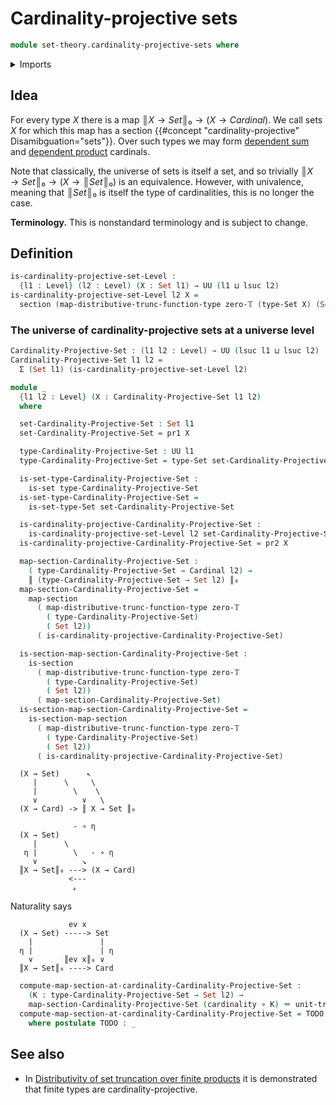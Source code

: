 # Cardinality-projective sets

```agda
module set-theory.cardinality-projective-sets where
```

<details><summary>Imports</summary>

```agda
open import foundation.dependent-pair-types
open import foundation.equivalences
open import foundation.function-types
open import foundation.functoriality-truncation
open import foundation.identity-types
open import foundation.mere-equivalences
open import foundation.sections
open import foundation.set-truncations
open import foundation.sets
open import foundation.truncation-levels
open import foundation.universe-levels

open import set-theory.cardinalities
```

</details>

## Idea

For every type $X$ there is a map $║ X → Set ║₀ → (X → Cardinal)$. We call sets
$X$ for which this map has a section
{{#concept "cardinality-projective" Disamibguation="sets"}}. Over such types we
may form [dependent sum](set-theory.dependent-sums-cardinalities.md) and
[dependent product](set-theory.dependent-products-cardinalities.md) cardinals.

Note that classically, the universe of sets is itself a set, and so trivially
$║ X → Set ║₀ → (X → ║ Set ║₀)$ is an equivalence. However, with univalence,
meaning that $║ Set ║₀$ is itself the type of cardinalities, this is no longer
the case.

**Terminology.** This is nonstandard terminology and is subject to change.

## Definition

```agda
is-cardinality-projective-set-Level :
  {l1 : Level} (l2 : Level) (X : Set l1) → UU (l1 ⊔ lsuc l2)
is-cardinality-projective-set-Level l2 X =
  section (map-distributive-trunc-function-type zero-𝕋 (type-Set X) (Set l2))
```

### The universe of cardinality-projective sets at a universe level

```agda
Cardinality-Projective-Set : (l1 l2 : Level) → UU (lsuc l1 ⊔ lsuc l2)
Cardinality-Projective-Set l1 l2 =
  Σ (Set l1) (is-cardinality-projective-set-Level l2)

module _
  {l1 l2 : Level} (X : Cardinality-Projective-Set l1 l2)
  where

  set-Cardinality-Projective-Set : Set l1
  set-Cardinality-Projective-Set = pr1 X

  type-Cardinality-Projective-Set : UU l1
  type-Cardinality-Projective-Set = type-Set set-Cardinality-Projective-Set

  is-set-type-Cardinality-Projective-Set :
    is-set type-Cardinality-Projective-Set
  is-set-type-Cardinality-Projective-Set =
    is-set-type-Set set-Cardinality-Projective-Set

  is-cardinality-projective-Cardinality-Projective-Set :
    is-cardinality-projective-set-Level l2 set-Cardinality-Projective-Set
  is-cardinality-projective-Cardinality-Projective-Set = pr2 X

  map-section-Cardinality-Projective-Set :
    ( type-Cardinality-Projective-Set → Cardinal l2) →
    ║ (type-Cardinality-Projective-Set → Set l2) ║₀
  map-section-Cardinality-Projective-Set =
    map-section
      ( map-distributive-trunc-function-type zero-𝕋
        ( type-Cardinality-Projective-Set)
        ( Set l2))
      ( is-cardinality-projective-Cardinality-Projective-Set)

  is-section-map-section-Cardinality-Projective-Set :
    is-section
      ( map-distributive-trunc-function-type zero-𝕋
        ( type-Cardinality-Projective-Set)
        ( Set l2))
      ( map-section-Cardinality-Projective-Set)
  is-section-map-section-Cardinality-Projective-Set =
    is-section-map-section
      ( map-distributive-trunc-function-type zero-𝕋
        ( type-Cardinality-Projective-Set)
        ( Set l2))
      ( is-cardinality-projective-Cardinality-Projective-Set)
```

```text
  (X → Set)      ↖
     |      \     \
     |        \    \
     ∨          ∨   \
  (X → Card) -> ║ X → Set ║₀

              - ∘ η
  (X → Set)
     |      \
   η |        \   - ∘ η
     ∨          ↘
  ║X → Set║₀ ---> (X → Card)
             <---
              𝓈
```

Naturality says

```text
             ev x
  (X → Set) -----> Set
    |               |
  η |               | η
    ∨       ║ev x║₀ ∨
  ║X → Set║₀ ----> Card
```

```agda
  compute-map-section-at-cardinality-Cardinality-Projective-Set :
    (K : type-Cardinality-Projective-Set → Set l2) →
    map-section-Cardinality-Projective-Set (cardinality ∘ K) ＝ unit-trunc-Set K
  compute-map-section-at-cardinality-Cardinality-Projective-Set = TODO
    where postulate TODO : _
```

## See also

- In
  [Distributivity of set truncation over finite products](univalent-combinatorics.distributivity-of-set-truncation-over-finite-products.md)
  it is demonstrated that finite types are cardinality-projective.
